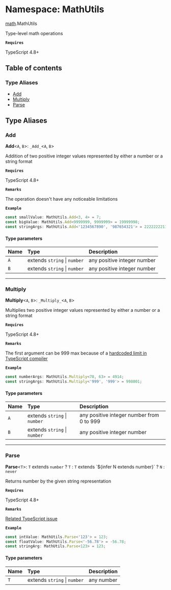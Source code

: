 # Namespace: MathUtils

[math](math.md).MathUtils

Type-level math operations

**`Requires`**

TypeScript 4.8+

## Table of contents

### Type Aliases

- [Add](math.MathUtils.md#add)
- [Multiply](math.MathUtils.md#multiply)
- [Parse](math.MathUtils.md#parse)

## Type Aliases

### Add

 **Add**<`A`, `B`\>: `_Add_`<`A`, `B`\>

Addition of two positive integer values represented by either a number or a string format

**`Requires`**

TypeScript 4.8+

**`Remarks`**

The operation doesn't have any noticeable limitations

**`Example`**

```ts
const smallValue: MathUtils.Add<3, 4> = 7;
const bigValue: MathUtils.Add<9999999, 9999999> = 19999998;
const stringArgs: MathUtils.Add<'1234567890', '987654321'> = 2222222211;
```

#### Type parameters

| Name | Type | Description |
| :------ | :------ | :------ |
| `A` | extends `string` \| `number` | any positive integer number |
| `B` | extends `string` \| `number` | any positive integer number |

___

### Multiply

 **Multiply**<`A`, `B`\>: `_Multiply_`<`A`, `B`\>

Multiplies two positive integer values represented by either a number or a string format

**`Requires`**

TypeScript 4.8+

**`Remarks`**

The first argument can be 999 max because of a [hardcoded limit in TypeScript compiler](https://github.com/microsoft/TypeScript/pull/45711)

**`Example`**

```ts
const numberArgs: MathUtils.Multiply<78, 63> = 4914;
const stringArgs: MathUtils.Multiply<'999', '999'> = 998001;
```

#### Type parameters

| Name | Type | Description |
| :------ | :------ | :------ |
| `A` | extends `string` \| `number` | any positive integer number from 0 to 999 |
| `B` | extends `string` \| `number` | any positive integer number |

___

### Parse

 **Parse**<`T`\>: `T` extends `number` ? `T` : `T` extends \`${infer N extends number}\` ? `N` : `never`

Returns number by the given string representation

**`Requires`**

TypeScript 4.8+

**`Remarks`**

[Related TypeScript issue](https://github.com/microsoft/TypeScript/pull/48094)

**`Example`**

```ts
const intValue: MathUtils.Parse<'123'> = 123;
const floatValue: MathUtils.Parse<'-56.78'> = -56.78;
const stringArg: MathUtils.Parse<123> = 123;
```

#### Type parameters

| Name | Type | Description |
| :------ | :------ | :------ |
| `T` | extends `string` \| `number` | any number |
